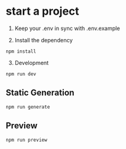# start a project

1. Keep your .env in sync with .env.example

2. Install the dependency

```
npm install
```

3. Development

```
npm run dev
```

## Static Generation

```
npm run generate
```

## Preview

```
npm run preview
```
